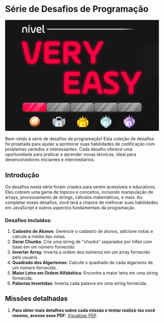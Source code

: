 # Série de Desafios de Programação

![Demonstração](arquivos/demo.png)

Bem-vindo à série de desafios de programação! Esta coleção de desafios foi projetada para ajudar a aprimorar suas habilidades de codificação com problemas variados e interessantes. Cada desafio oferece uma oportunidade para praticar e aprender novas técnicas, ideal para desenvolvedores iniciantes e intermediários.

## Introdução

Os desafios nesta série foram criados para serem acessíveis e educativos. Eles cobrem uma gama de tópicos e conceitos, incluindo manipulação de arrays, processamento de strings, cálculos matemáticos, e mais. Ao completar esses desafios, você terá a chance de melhorar suas habilidades em JavaScript e outros aspectos fundamentais da programação.

### Desafios Incluídos:

1. **Cadastro de Alunos**: Gerencie o cadastro de alunos, adicione notas e calcule a média das notas.
2. **Gerar Chunks**: Crie uma string de "chunks" separados por hífen com base em um número fornecido.
3. **Inverter Array**: Inverta a ordem dos números em um array fornecido pelo usuário.
4. **Quadrado dos Algarismos**: Calcule o quadrado de cada algarismo de um número fornecido.
5. **Maior Letra em Ordem Alfabética**: Encontre a maior letra em uma string fornecida.
6. **Palavras Invertidas**: Inverta cada palavra em uma string fornecida.


## Missões detalhadas

1. **Para obter mais detalhes sobre cada missão e tentar realizá-las você mesmo, acesse esse PDF**:
[Visualizar PDF](https://drive.google.com/file/d/1bB1D4XzLE7JAXpqr9YowRFH0F7ADmcuu/view?usp=drive_link)